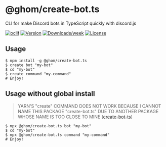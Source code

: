 @ghom/create-bot.ts
=============

CLI for make Discord bots in TypeScript quickly with discord.js

[![oclif](https://img.shields.io/badge/cli-oclif-brightgreen.svg)](https://oclif.io)
[![Version](https://img.shields.io/npm/@ghom/create-bot.ts.svg)](https://npmjs.org/package/@ghom/create-bot.ts)
[![Downloads/week](https://img.shields.io/npm/dw/@ghom/create-bot.ts.svg)](https://npmjs.org/package/@ghom/create-bot.ts)
[![License](https://img.shields.io/npm/l/@ghom/create-bot.ts.svg)](https://github.com/GhomKrosmonaute/create-bot.ts/blob/main/LICENSE)

## Usage

```shell
$ npm install -g @ghom/create-bot.ts
$ create bot "my-bot"
$ cd "my-bot"
$ create command "my-command"
# Enjoy!
```

## Usage without global install

> YARN'S "create" COMMAND DOES NOT WORK BECAUSE I CANNOT NAME THIS PACKAGE "create-bot.ts" DUE TO ANOTHER PACKAGE WHOSE NAME IS TOO CLOSE TO MINE ([create-bot-ts](https://www.npmjs.com/package/create-bot-ts))

```shell
$ npx @ghom/create-bot.ts bot "my-bot"
$ cd "my-bot"
$ npx @ghom/create-bot.ts command "my-command"
# Enjoy!
```
